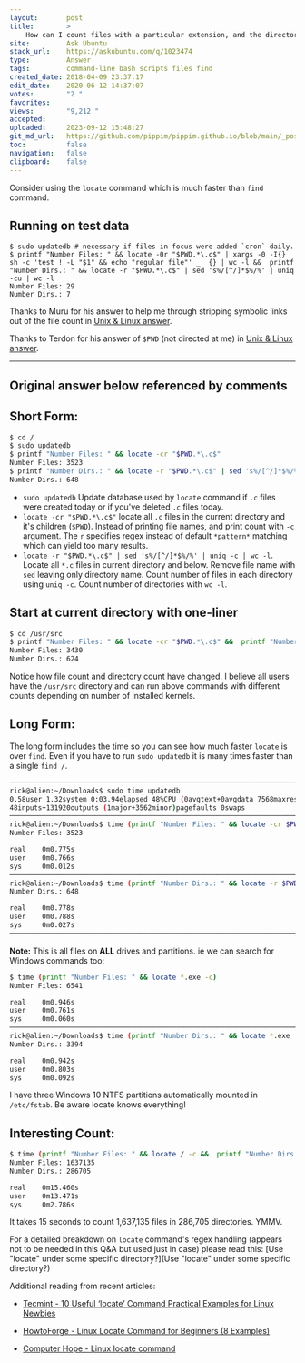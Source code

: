 ```yaml
---
layout:       post
title:        >
    How can I count files with a particular extension, and the directories they are in?
site:         Ask Ubuntu
stack_url:    https://askubuntu.com/q/1023474
type:         Answer
tags:         command-line bash scripts files find
created_date: 2018-04-09 23:37:17
edit_date:    2020-06-12 14:37:07
votes:        "2 "
favorites:    
views:        "9,212 "
accepted:     
uploaded:     2023-09-12 15:48:27
git_md_url:   https://github.com/pippim/pippim.github.io/blob/main/_posts/2018/2018-04-09-How-can-I-count-files-with-a-particular-extension_-and-the-directories-they-are-in_.md
toc:          false
navigation:   false
clipboard:    false
---
```


Consider using the `locate` command which is much faster than `find` command.

## Running on test data

``` 
$ sudo updatedb # necessary if files in focus were added `cron` daily.
$ printf "Number Files: " && locate -0r "$PWD.*\.c$" | xargs -0 -I{} sh -c 'test ! -L "$1" && echo "regular file"' _  {} | wc -l &&  printf "Number Dirs.: " && locate -r "$PWD.*\.c$" | sed 's%/[^/]*$%/%' | uniq -cu | wc -l
Number Files: 29
Number Dirs.: 7
```

Thanks to Muru for his answer to help me through stripping symbolic links out of the file count in [Unix & Linux answer][1].

Thanks to Terdon for his answer of `$PWD` (not directed at me) in [Unix & Linux answer][2].

----------

## Original answer below referenced by comments

## Short Form:



``` bash
$ cd /
$ sudo updatedb
$ printf "Number Files: " && locate -cr "$PWD.*\.c$"
Number Files: 3523
$ printf "Number Dirs.: " && locate -r "$PWD.*\.c$" | sed 's%/[^/]*$%/%' | uniq -c | wc -l 
Number Dirs.: 648
```

- `sudo updatedb` Update database used by `locate` command if `.c` files were created today or if you've deleted `.c` files today.
- `locate -cr "$PWD.*\.c$"` locate all `.c` files in the current directory and it's children (`$PWD`). Instead of printing file names, and print count with `-c` argument. The `r` specifies regex instead of default `*pattern*` matching which can yield too many results.
- `locate -r "$PWD.*\.c$" | sed 's%/[^/]*$%/%' | uniq -c | wc -l`. Locate all `*.c` files in current directory and below. Remove file name with `sed` leaving only directory name. Count number of files in each directory using `uniq -c`. Count number of directories with `wc -l`.

## Start at current directory with one-liner

``` bash
$ cd /usr/src
$ printf "Number Files: " && locate -cr "$PWD.*\.c$" &&  printf "Number Dirs.: " && locate -r "$PWD.*\.c$" | sed 's%/[^/]*$%/%' | uniq -c | wc -l
Number Files: 3430
Number Dirs.: 624
```

Notice how file count and directory count have changed. I believe all users have the `/usr/src` directory and can run above commands with different counts depending on number of installed kernels.

## Long Form:

The long form includes the time so you can see how much faster `locate` is over `find`. Even if you have to run `sudo updatedb` it is many times faster than a single `find /`.

``` bash
───────────────────────────────────────────────────────────────────────────────────────────
rick@alien:~/Downloads$ sudo time updatedb
0.58user 1.32system 0:03.94elapsed 48%CPU (0avgtext+0avgdata 7568maxresident)k
48inputs+131920outputs (1major+3562minor)pagefaults 0swaps
───────────────────────────────────────────────────────────────────────────────────────────
rick@alien:~/Downloads$ time (printf "Number Files: " && locate -cr $PWD".*\.c$")
Number Files: 3523

real    0m0.775s
user    0m0.766s
sys     0m0.012s
───────────────────────────────────────────────────────────────────────────────────────────
rick@alien:~/Downloads$ time (printf "Number Dirs.: " && locate -r $PWD".*\.c$" | sed 's%/[^/]*$%/%' | uniq -c | wc -l) 
Number Dirs.: 648

real    0m0.778s
user    0m0.788s
sys     0m0.027s
───────────────────────────────────────────────────────────────────────────────────────────
```

**Note:** This is all files on **ALL** drives and partitions. ie we can search for Windows commands too:

``` bash
$ time (printf "Number Files: " && locate *.exe -c)
Number Files: 6541

real    0m0.946s
user    0m0.761s
sys     0m0.060s
───────────────────────────────────────────────────────────────────────────────────────────
rick@alien:~/Downloads$ time (printf "Number Dirs.: " && locate *.exe | sed 's%/[^/]*$%/%' | uniq -c | wc -l) 
Number Dirs.: 3394

real    0m0.942s
user    0m0.803s
sys     0m0.092s
```

I have three Windows 10 NTFS partitions automatically mounted in `/etc/fstab`. Be aware locate knows everything!

## Interesting Count:

``` bash
$ time (printf "Number Files: " && locate / -c &&  printf "Number Dirs.: " && locate / | sed 's%/[^/]*$%/%' | uniq -c | wc -l)
Number Files: 1637135
Number Dirs.: 286705

real    0m15.460s
user    0m13.471s
sys     0m2.786s
```

It takes 15 seconds to count 1,637,135 files in 286,705 directories. YMMV.

For a detailed breakdown on `locate` command's regex handling (appears not to be needed in this Q&A but used just in case) please read this: [Use &quot;locate&quot; under some specific directory?](Use &quot;locate&quot; under some specific directory?)

Additional reading from recent articles:

- [Tecmint - 10 Useful ‘locate’ Command Practical Examples for Linux Newbies][3]
- [HowtoForge - Linux Locate Command for Beginners (8 Examples)][4]
- [Computer Hope - Linux locate command][5]


  [1]: https://unix.stackexchange.com/a/437175/200094
  [2]: http://$PWD%20variable:%20unix.stackexchange.com/a/188191/200094
  [3]: https://www.tecmint.com/linux-locate-command-practical-examples/
  [4]: https://www.howtoforge.com/linux-locate-command/
  [5]: https://www.computerhope.com/unix/ulocate.htm
